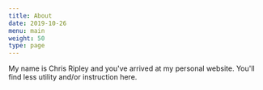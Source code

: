 ```yaml
---
title: About
date: 2019-10-26
menu: main
weight: 50
type: page
---
```


My name is Chris Ripley and you've arrived at my personal website. You'll find less utility and/or instruction here.